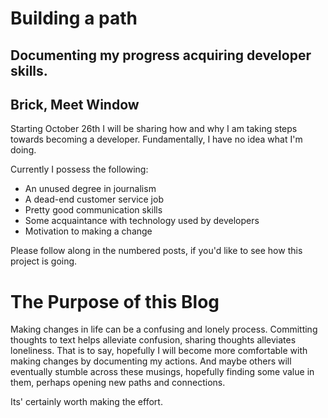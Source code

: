 # Building a path
Documenting my progress acquiring developer skills.
---
## Brick, Meet Window
Starting October 26th I will be sharing how and why I am taking steps towards becoming a developer.
Fundamentally, I have no idea what I'm doing.

Currently I possess the following:
- An unused degree in journalism
- A dead-end customer service job
- Pretty good communication skills
- Some acquaintance with technology used by developers
- Motivation to making a change

Please follow along in the numbered posts, if you'd like to see how this project is going.

# The Purpose of this Blog
Making changes in life can be a confusing and lonely process.
Committing thoughts to text helps alleviate confusion, sharing thoughts alleviates loneliness. That is to say, hopefully I will become more comfortable with making changes by documenting my actions. And maybe others will eventually stumble across these musings, hopefully finding some value in them, perhaps opening new paths and connections.

Its' certainly worth making the effort.
